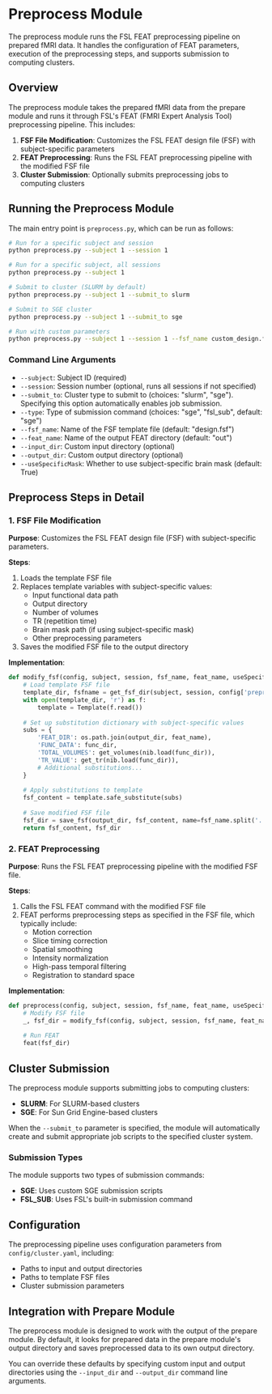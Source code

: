 # Preprocess Module

The preprocess module runs the FSL FEAT preprocessing pipeline on prepared fMRI data. It handles the configuration of FEAT parameters, execution of the preprocessing steps, and supports submission to computing clusters.

## Overview

The preprocess module takes the prepared fMRI data from the prepare module and runs it through FSL's FEAT (FMRI Expert Analysis Tool) preprocessing pipeline. This includes:

1. **FSF File Modification**: Customizes the FSL FEAT design file (FSF) with subject-specific parameters
2. **FEAT Preprocessing**: Runs the FSL FEAT preprocessing pipeline with the modified FSF file
3. **Cluster Submission**: Optionally submits preprocessing jobs to computing clusters

## Running the Preprocess Module

The main entry point is `preprocess.py`, which can be run as follows:

```bash
# Run for a specific subject and session
python preprocess.py --subject 1 --session 1

# Run for a specific subject, all sessions
python preprocess.py --subject 1

# Submit to cluster (SLURM by default)
python preprocess.py --subject 1 --submit_to slurm

# Submit to SGE cluster
python preprocess.py --subject 1 --submit_to sge

# Run with custom parameters
python preprocess.py --subject 1 --session 1 --fsf_name custom_design.fsf --feat_name custom_output
```

### Command Line Arguments

- `--subject`: Subject ID (required)
- `--session`: Session number (optional, runs all sessions if not specified)
- `--submit_to`: Cluster type to submit to (choices: "slurm", "sge"). Specifying this option automatically enables job submission.
- `--type`: Type of submission command (choices: "sge", "fsl_sub", default: "sge")
- `--fsf_name`: Name of the FSF template file (default: "design.fsf")
- `--feat_name`: Name of the output FEAT directory (default: "out")
- `--input_dir`: Custom input directory (optional)
- `--output_dir`: Custom output directory (optional)
- `--useSpecificMask`: Whether to use subject-specific brain mask (default: True)

## Preprocess Steps in Detail

### 1. FSF File Modification

**Purpose**: Customizes the FSL FEAT design file (FSF) with subject-specific parameters.

**Steps**:
1. Loads the template FSF file
2. Replaces template variables with subject-specific values:
   - Input functional data path
   - Output directory
   - Number of volumes
   - TR (repetition time)
   - Brain mask path (if using subject-specific mask)
   - Other preprocessing parameters
3. Saves the modified FSF file to the output directory

**Implementation**:
```python
def modify_fsf(config, subject, session, fsf_name, feat_name, useSpecificMask, input_dir, output_dir, **custom_subs):
    # Load template FSF file
    template_dir, fsfname = get_fsf_dir(subject, session, config['preprocess']['paths']['template'])
    with open(template_dir, 'r') as f:
        template = Template(f.read())
    
    # Set up substitution dictionary with subject-specific values
    subs = {
        'FEAT_DIR': os.path.join(output_dir, feat_name),
        'FUNC_DATA': func_dir,
        'TOTAL_VOLUMES': get_volumes(nib.load(func_dir)),
        'TR_VALUE': get_tr(nib.load(func_dir)),
        # Additional substitutions...
    }
    
    # Apply substitutions to template
    fsf_content = template.safe_substitute(subs)
    
    # Save modified FSF file
    fsf_dir = save_fsf(output_dir, fsf_content, name=fsf_name.split('.')[0])
    return fsf_content, fsf_dir
```

### 2. FEAT Preprocessing

**Purpose**: Runs the FSL FEAT preprocessing pipeline with the modified FSF file.

**Steps**:
1. Calls the FSL FEAT command with the modified FSF file
2. FEAT performs preprocessing steps as specified in the FSF file, which typically include:
   - Motion correction
   - Slice timing correction
   - Spatial smoothing
   - Intensity normalization
   - High-pass temporal filtering
   - Registration to standard space

**Implementation**:
```python
def preprocess(config, subject, session, fsf_name, feat_name, useSpecificMask, input_dir, output_dir):
    # Modify FSF file
    _, fsf_dir = modify_fsf(config, subject, session, fsf_name, feat_name, useSpecificMask, input_dir, output_dir)
    
    # Run FEAT
    feat(fsf_dir)
```

## Cluster Submission

The preprocess module supports submitting jobs to computing clusters:

- **SLURM**: For SLURM-based clusters
- **SGE**: For Sun Grid Engine-based clusters

When the `--submit_to` parameter is specified, the module will automatically create and submit appropriate job scripts to the specified cluster system.

### Submission Types

The module supports two types of submission commands:

- **SGE**: Uses custom SGE submission scripts
- **FSL_SUB**: Uses FSL's built-in submission command

## Configuration

The preprocessing pipeline uses configuration parameters from `config/cluster.yaml`, including:

- Paths to input and output directories
- Paths to template FSF files
- Cluster submission parameters

## Integration with Prepare Module

The preprocess module is designed to work with the output of the prepare module. By default, it looks for prepared data in the prepare module's output directory and saves preprocessed data to its own output directory.

You can override these defaults by specifying custom input and output directories using the `--input_dir` and `--output_dir` command line arguments. 